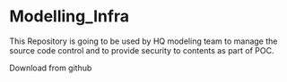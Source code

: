# Modelling_Infra
This Repository is going to be used by HQ modeling team to manage the source code control and to provide security to contents as part of POC.

Download from github
